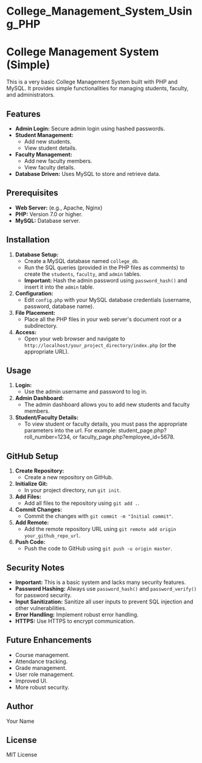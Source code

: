 # College_Management_System_Using_PHP
# College Management System (Simple)

This is a very basic College Management System built with PHP and MySQL. It provides simple functionalities for managing students, faculty, and administrators.

## Features

* **Admin Login:** Secure admin login using hashed passwords.
* **Student Management:**
    * Add new students.
    * View student details.
* **Faculty Management:**
    * Add new faculty members.
    * View faculty details.
* **Database Driven:** Uses MySQL to store and retrieve data.

## Prerequisites

* **Web Server:** (e.g., Apache, Nginx)
* **PHP:** Version 7.0 or higher.
* **MySQL:** Database server.

## Installation

1.  **Database Setup:**
    * Create a MySQL database named `college_db`.
    * Run the SQL queries (provided in the PHP files as comments) to create the `students`, `faculty`, and `admin` tables.
    * **Important:** Hash the admin password using `password_hash()` and insert it into the `admin` table.
2.  **Configuration:**
    * Edit `config.php` with your MySQL database credentials (username, password, database name).
3.  **File Placement:**
    * Place all the PHP files in your web server's document root or a subdirectory.
4.  **Access:**
    * Open your web browser and navigate to `http://localhost/your_project_directory/index.php` (or the appropriate URL).

## Usage

1.  **Login:**
    * Use the admin username and password to log in.
2.  **Admin Dashboard:**
    * The admin dashboard allows you to add new students and faculty members.
3.  **Student/Faculty Details:**
    * To view student or faculty details, you must pass the appropriate parameters into the url. For example: student\_page.php?roll\_number=1234, or faculty\_page.php?employee\_id=5678.

## GitHub Setup

1.  **Create Repository:**
    * Create a new repository on GitHub.
2.  **Initialize Git:**
    * In your project directory, run `git init`.
3.  **Add Files:**
    * Add all files to the repository using `git add .`.
4.  **Commit Changes:**
    * Commit the changes with `git commit -m "Initial commit"`.
5.  **Add Remote:**
    * Add the remote repository URL using `git remote add origin your_github_repo_url`.
6.  **Push Code:**
    * Push the code to GitHub using `git push -u origin master`.

## Security Notes

* **Important:** This is a basic system and lacks many security features.
* **Password Hashing:** Always use `password_hash()` and `password_verify()` for password security.
* **Input Sanitization:** Sanitize all user inputs to prevent SQL injection and other vulnerabilities.
* **Error Handling:** Implement robust error handling.
* **HTTPS:** Use HTTPS to encrypt communication.

## Future Enhancements

* Course management.
* Attendance tracking.
* Grade management.
* User role management.
* Improved UI.
* More robust security.

## Author

Your Name

## License

MIT License
